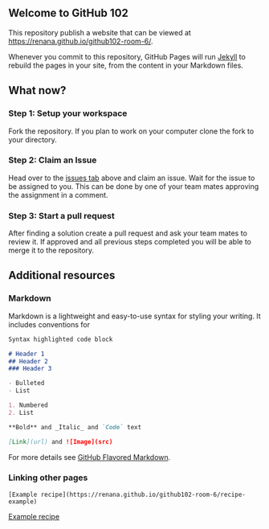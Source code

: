 ## Welcome to GitHub 102

This repository publish a website that can be viewed at https://renana.github.io/github102-room-6/.

Whenever you commit to this repository, GitHub Pages will run [Jekyll](https://jekyllrb.com/) to rebuild the pages in your site, from the content in your Markdown files.

## What now?

### Step 1: Setup your workspace

Fork the repository. If you plan to work on your computer clone the fork to your directory.

### Step 2: Claim an Issue

Head over to the [issues tab](https://github.com/renana/github102-room-6/issues) above and claim an issue. 
Wait for the issue to be assigned to you. This can be done by one of your team mates approving the assignment in a comment.

### Step 3: Start a pull request

After finding a solution create a pull request and ask your team mates to review it. 
If approved and all previous steps completed you will be able to merge it to the repository.

## Additional resources

### Markdown

Markdown is a lightweight and easy-to-use syntax for styling your writing. It includes conventions for

```markdown
Syntax highlighted code block

# Header 1
## Header 2
### Header 3

- Bulleted
- List

1. Numbered
2. List

**Bold** and _Italic_ and `Code` text

[Link](url) and ![Image](src)
```

For more details see [GitHub Flavored Markdown](https://guides.github.com/features/mastering-markdown/).

### Linking other pages

```
[Example recipe](https://renana.github.io/github102-room-6/recipe-example)
```

[Example recipe](https://renana.github.io/github102-room-6/recipe-example)
